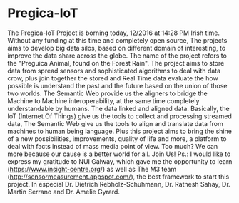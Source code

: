 # Pregica-IoT
The Pregica-IoT Project is borning today, 12/2016 at 14:28 PM Irish time. Without any funding at this time and completely open source, The projects aims to develop big data silos, based on different domain of interesting, to improve the data share across the globe. The name of the project refers to the "Preguica Animal, found on the Forest Rain".  The project aims to store data from spread sensors and sophisticated algorithms to deal with data crow, plus join together the stored and Real Time data evaluate the how possible is understand the past and the future based on the union of those two worlds.  The Semantic Web provide us the aligners to bridge the Machine to Machine interoperability, at the same time completely understandable by humans. The data linked and aligned data. Basically, the IoT (Internet Of Things) give us the tools to collect and processing streamed data, The Semantic Web give us the tools to align and translate data from machines to human being language.    Plus this project aims to bring the shine of a new possibilities, improvements, quality of life and more, a platform to deal with facts instead of mass media point of view. Too much? We can more because our cause is a better world for all. Join Us!  Ps.: I would like to express my gratitude to NUI Galway, which gave me the opportunity to learn (https://www.insight-centre.org/) as well as The M3 team (http://sensormeasurement.appspot.com/), the best framework to start this project. In especial Dr. Dietrich Rebholz-Schuhmann, Dr. Ratnesh Sahay, Dr. Martin Serrano and Dr. Amelie Gyrard.
